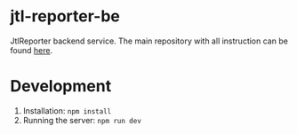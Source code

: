# jtl-reporter-be
JtlReporter backend service. The main repository with all instruction can be found [here](https://github.com/ludeknovy/jtl-reporter).

# Development

1. Installation: `npm install`
2. Running the server: `npm run dev`
